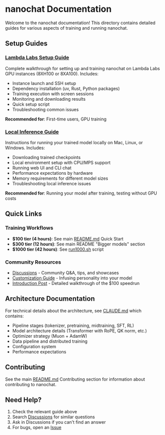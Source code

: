 # nanochat Documentation

Welcome to the nanochat documentation! This directory contains detailed guides for various aspects of training and running nanochat.

## Setup Guides

### [Lambda Labs Setup Guide](lambda-setup.md)
Complete walkthrough for setting up and training nanochat on Lambda Labs GPU instances (8XH100 or 8XA100). Includes:
- Instance launch and SSH setup
- Dependency installation (uv, Rust, Python packages)
- Training execution with screen sessions
- Monitoring and downloading results
- Quick setup script
- Troubleshooting common issues

**Recommended for**: First-time users, GPU training

### [Local Inference Guide](local-inference.md)
Instructions for running your trained model locally on Mac, Linux, or Windows. Includes:
- Downloading trained checkpoints
- Local environment setup with CPU/MPS support
- Running web UI and CLI chat
- Performance expectations by hardware
- Memory requirements for different model sizes
- Troubleshooting local inference issues

**Recommended for**: Running your model after training, testing without GPU costs

## Quick Links

### Training Workflows
- **$100 tier (4 hours)**: See main [README.md](../README.md) Quick Start
- **$300 tier (12 hours)**: See main README "Bigger models" section
- **$1000 tier (42 hours)**: See [run1000.sh](../run1000.sh) script

### Community Resources
- [Discussions](https://github.com/karpathy/nanochat/discussions) - Community Q&A, tips, and showcases
- [Customization Guide](https://github.com/karpathy/nanochat/discussions/139) - Infusing personality into your model
- [Introduction Post](https://github.com/karpathy/nanochat/discussions/1) - Detailed walkthrough of the $100 speedrun

## Architecture Documentation

For technical details about the architecture, see [CLAUDE.md](../CLAUDE.md) which contains:
- Pipeline stages (tokenizer, pretraining, midtraining, SFT, RL)
- Model architecture details (Transformer with RoPE, QK norm, etc.)
- Optimizer strategy (Muon + AdamW)
- Data pipeline and distributed training
- Configuration system
- Performance expectations

## Contributing

See the main [README.md](../README.md) Contributing section for information about contributing to nanochat.

## Need Help?

1. Check the relevant guide above
2. Search [Discussions](https://github.com/karpathy/nanochat/discussions) for similar questions
3. Ask in Discussions if you can't find an answer
4. For bugs, open an [Issue](https://github.com/karpathy/nanochat/issues)
